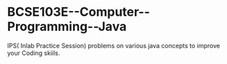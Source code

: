 # BCSE103E--Computer--Programming--Java
IPS( Inlab Practice Session) problems on various java concepts to improve your Coding skiils.
